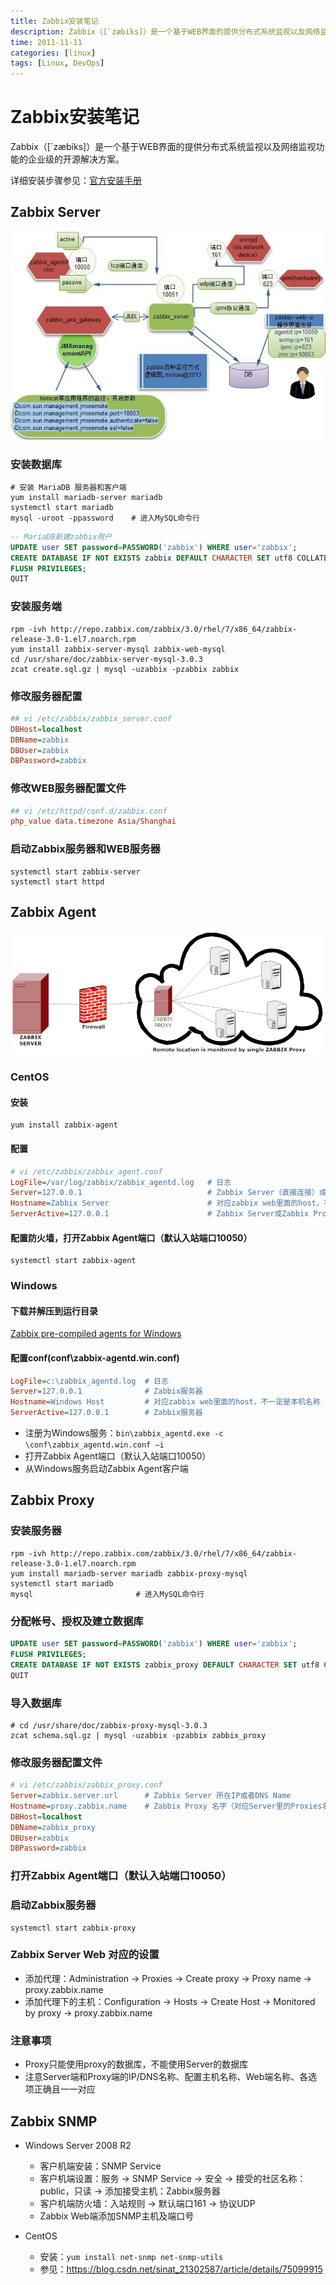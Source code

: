 ```yaml
---
title: Zabbix安装笔记
description: Zabbix（[`zæbiks]）是一个基于WEB界面的提供分布式系统监视以及网络监视功能的企业级的开源解决方案。
time: 2011-11-11
categories: [linux]
tags: [Linux, DevOps]
---
```


# Zabbix安装笔记

Zabbix（[`zæbiks]）是一个基于WEB界面的提供分布式系统监视以及网络监视功能的企业级的开源解决方案。

详细安装步骤参见：[官方安装手册]

## Zabbix Server

![Zabbix部署示意图](./files/zabbix-schema.jpg)

### 安装数据库

```shell
# 安装 MariaDB 服务器和客户端
yum install mariadb-server mariadb
systemctl start mariadb
mysql -uroot -ppassword    # 进入MySQL命令行
```

```sql
-- MariaDB新建zabbix用户
UPDATE user SET password=PASSWORD('zabbix') WHERE user='zabbix';
CREATE DATABASE IF NOT EXISTS zabbix DEFAULT CHARACTER SET utf8 COLLATE utf8_general_ci;
FLUSH PRIVILEGES;
QUIT
```

### 安装服务端

```shell
rpm -ivh http://repo.zabbix.com/zabbix/3.0/rhel/7/x86_64/zabbix-release-3.0-1.el7.noarch.rpm
yum install zabbix-server-mysql zabbix-web-mysql
cd /usr/share/doc/zabbix-server-mysql-3.0.3
zcat create.sql.gz | mysql -uzabbix -pzabbix zabbix
```

### 修改服务器配置

```ini
## vi /etc/zabbix/zabbix_server.conf
DBHost=localhost
DBName=zabbix
DBUser=zabbix
DBPassword=zabbix
```

### 修改WEB服务器配置文件

```ini
## vi /etc/httpd/conf.d/zabbix.conf
php_value data.timezone Asia/Shanghai
```

### 启动Zabbix服务器和WEB服务器

```shell
systemctl start zabbix-server
systemctl start httpd
```

## Zabbix Agent

![Zabbix分布式部署示意图](./files/zabbix-proxy.png)

### CentOS

#### 安装

```shell
yum install zabbix-agent
```

#### 配置

```ini
# vi /etc/zabbix/zabbix_agent.conf
LogFile=/var/log/zabbix/zabbix_agentd.log   # 日志
Server=127.0.0.1                            # Zabbix Server（直接连接）或者Zabbix Proxy（通过Proxy）
Hostname=Zabbix Server                      # 对应zabbix web里面的host，不一定是os本机名称
ServerActive=127.0.0.1                      # Zabbix Server或Zabbix Proxy
```

#### 配置防火墙，打开Zabbix Agent端口（默认入站端口10050）

```shell
systemctl start zabbix-agent
```

### Windows

#### 下载并解压到运行目录

[Zabbix pre-compiled agents for Windows](http://www.zabbix.com/download.php)

#### 配置conf(conf\zabbix-agentd.win.conf)

```ini
LogFile=c:\zabbix_agentd.log  # 日志
Server=127.0.0.1              # Zabbix服务器
Hostname=Windows Host         # 对应zabbix web里面的host，不一定是本机名称
ServerActive=127.0.0.1        # Zabbix服务器
```

- 注册为Windows服务：`bin\zabbix_agentd.exe -c \conf\zabbix_agentd.win.conf –i`
- 打开Zabbix Agent端口（默认入站端口10050）
- 从Windows服务启动Zabbix Agent客户端

## Zabbix Proxy

### 安装服务器

```shell
rpm -ivh http://repo.zabbix.com/zabbix/3.0/rhel/7/x86_64/zabbix-release-3.0-1.el7.noarch.rpm
yum install mariadb-server mariadb zabbix-proxy-mysql
systemctl start mariadb
mysql                       # 进入MySQL命令行
```

### 分配帐号、授权及建立数据库

```sql
UPDATE user SET password=PASSWORD('zabbix') WHERE user='zabbix';
FLUSH PRIVILEGES;
CREATE DATABASE IF NOT EXISTS zabbix_proxy DEFAULT CHARACTER SET utf8 COLLATE utf8_general_ci;
QUIT
```

### 导入数据库

```shell
# cd /usr/share/doc/zabbix-proxy-mysql-3.0.3
zcat schema.sql.gz | mysql -uzabbix -pzabbix zabbix_proxy
```

### 修改服务器配置文件

```ini
# vi /etc/zabbix/zabbix_proxy.conf
Server=zabbix.server.url      # Zabbix Server 所在IP或者DNS Name
Hostname=proxy.zabbix.name    # Zabbix Proxy 名字（对应Server里的Proxies名字）
DBHost=localhost
DBName=zabbix_proxy
DBUser=zabbix
DBPassword=zabbix
```

### 打开Zabbix Agent端口（默认入站端口10050）

### 启动Zabbix服务器

```shell
systemctl start zabbix-proxy
```

### Zabbix Server Web 对应的设置

- 添加代理：Administration -> Proxies -> Create proxy -> Proxy name -> proxy.zabbix.name
- 添加代理下的主机：Configuration -> Hosts -> Create Host -> Monitored by proxy -> proxy.zabbix.name

### 注意事项

- Proxy只能使用proxy的数据库，不能使用Server的数据库
- 注意Server端和Proxy端的IP/DNS名称、配置主机名称、Web端名称、各选项正确且一一对应

## Zabbix SNMP

- Windows Server 2008 R2
  - 客户机端安装：SNMP Service
  - 客户机端设置：服务 -> SNMP Service -> 安全 -> 接受的社区名称：public，只读 -> 添加接受主机：Zabbix服务器
  - 客户机端防火墙：入站规则 -> 默认端口161 -> 协议UDP
  - Zabbix Web端添加SNMP主机及端口号

- CentOS
  - 安装：`yum install net-snmp net-snmp-utils`
  - 参见：<https://blog.csdn.net/sinat_21302587/article/details/75099915>

[官方安装手册]: https://www.zabbix.com/documentation/3.0/manual/installation/install_from_packages

